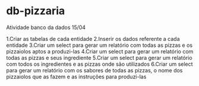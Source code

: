 # db-pizzaria
Atividade banco da dados 15/04

1.Criar as tabelas de cada entidade
2.Inserir os dados referente a cada entidade
3.Criar um select para gerar um relatório com todas as pizzas e os pizzaiolos aptos a produzi-las
4.Criar um select para gerar um relatório com todas as pizzas e seus ingrediente
5.Criar um select para gerar um relatório com todos os ingredientes e as pizzas onde são utilizados
6.Criar um select para gerar um relatório com os sabores de todas as pizzas, o nome dos pizzaiolos que as fazem e as instruções para produzi-las
